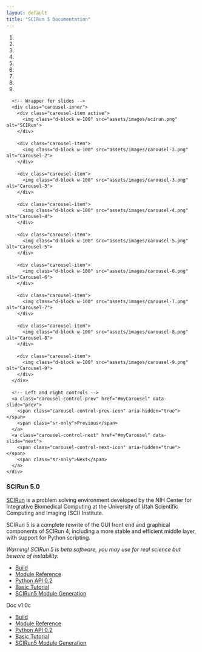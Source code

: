 ```yaml
---
layout: default
title: "SCIRun 5 Documentation"
---
```

<html>
  <head>
    <script src="https://ajax.googleapis.com/ajax/libs/jquery/3.4.1/jquery.min.js"></script>
    <script src="https://stackpath.bootstrapcdn.com/bootstrap/4.4.1/js/bootstrap.min.js"></script>
    <link rel="stylesheet" href="{{ site.baseurl }}/css/index.css">
  </head>
  <body>
    <div id="myCarousel" class="carousel slide" data-ride="carousel">
      <!-- Indicators -->
      <ol class="carousel-indicators">
        <li data-target="#myCarousel" data-slide-to="0" class="active"></li>
        <li data-target="#myCarousel" data-slide-to="1"></li>
        <li data-target="#myCarousel" data-slide-to="2"></li>
        <li data-target="#myCarousel" data-slide-to="3"></li>
        <li data-target="#myCarousel" data-slide-to="4"></li>
        <li data-target="#myCarousel" data-slide-to="5"></li>
        <li data-target="#myCarousel" data-slide-to="6"></li>
        <li data-target="#myCarousel" data-slide-to="7"></li>
        <li data-target="#myCarousel" data-slide-to="8"></li>
      </ol>

      <!-- Wrapper for slides -->
      <div class="carousel-inner">
        <div class="carousel-item active">
          <img class="d-block w-100" src="assets/images/scirun.png" alt="SCIRun">
        </div>

        <div class="carousel-item">
          <img class="d-block w-100" src="assets/images/carousel-2.png" alt="Carousel-2">
        </div>

        <div class="carousel-item">
          <img class="d-block w-100" src="assets/images/carousel-3.png" alt="Carousel-3">
        </div>

        <div class="carousel-item">
          <img class="d-block w-100" src="assets/images/carousel-4.png" alt="Carousel-4">
        </div>

        <div class="carousel-item">
          <img class="d-block w-100" src="assets/images/carousel-5.png" alt="Carousel-5">
        </div>

        <div class="carousel-item">
          <img class="d-block w-100" src="assets/images/carousel-6.png" alt="Carousel-6">
        </div>

        <div class="carousel-item">
          <img class="d-block w-100" src="assets/images/carousel-7.png" alt="Carousel-7">
        </div>

        <div class="carousel-item">
          <img class="d-block w-100" src="assets/images/carousel-8.png" alt="Carousel-8">
        </div>

        <div class="carousel-item">
          <img class="d-block w-100" src="assets/images/carousel-9.png" alt="Carousel-9">
        </div>
      </div>

      <!-- Left and right controls -->
      <a class="carousel-control-prev" href="#myCarousel" data-slide="prev">
        <span class="carousel-control-prev-icon" aria-hidden="true"></span>
        <span class="sr-only">Previous</span>
      </a>
      <a class="carousel-control-next" href="#myCarousel" data-slide="next">
        <span class="carousel-control-next-icon" aria-hidden="true"></span>
        <span class="sr-only">Next</span>
      </a>
    </div>
  </body>
</html>


<!-- ![SCIRun Logo](http://www.sci.utah.edu/images/software/SCIRun/scirun.png) -->

### SCIRun 5.0

[SCIRun](https://github.com/SCIInstitute/SCIRun) is a problem solving environment developed by the NIH Center for Integrative Biomedical Computing at the University of Utah Scientific Computing and Imaging (SCI) Institute.

SCIRun 5 is a complete rewrite of the GUI front end and graphical components of SCIRun 4, including a more stable and efficient middle layer, with support for Python scripting.

*Warning! SCIRun 5 is beta software, you may use for real science but beware of instability.*

- [Build](build.html)
- [Module Reference](modules.html)
- [Python API 0.2](python.html)
- [Basic Tutorial](BasicTutorial.html)
- [SCIRun5 Module Generation](SCIRun5ModuleGeneration.html)

Doc v1.0c
 - [Build](build.html)
 - [Module Reference](modules.html)
 - [Python API 0.2](python.html)
 - [Basic Tutorial](BasicTutorial.html)
 - [SCIRun5 Module Generation](SCIRun5ModuleGeneration.html)
